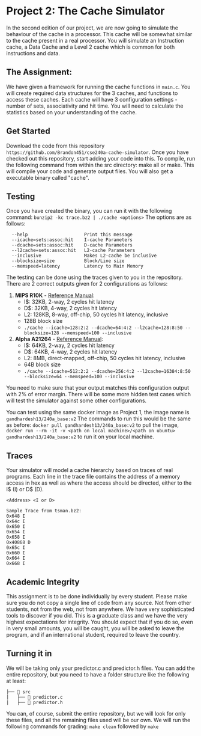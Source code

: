# Project 2:  The Cache Simulator

In the second edition of our project, we are now going to simulate the behaviour of the cache in a processor. This cache will be somewhat similar to the cache present in a real processor. You will simulate an Instruction cache, a Data Cache and a Level 2 cache which is common for both instructions and data. 

## The Assignment:
We have given a framework for running the cache functions in `main.c`. You will create required data structures for the 3 caches, and functions to access these caches. Each cache will have 3 configuration settings - number of sets, associativity and hit time. You will need to calculate the statistics based on your understanding of the cache.


## Get Started
Download the code from this repository `https://github.com/Brandon451/cse240a-cache-simulator`. Once you have checked out this repository, start adding your code into this. To compile, run the following command from within the src directory: make all or make. This will compile your code and generate output files. You will also get a executable binary called "cache". 

## Testing
Once you have created the binary, you can run it with the following command:
`bunzip2 -kc trace.bz2 | ./cache <options>`
The options are as follows:
```
  --help                     Print this message
  --icache=sets:assoc:hit    I-cache Parameters
  --dcache=sets:assoc:hit    D-cache Parameters
  --l2cache=sets:assoc:hit   L2-cache Parameters
  --inclusive                Makes L2-cache be inclusive
  --blocksize=size           Block/Line size
  --memspeed=latency         Latency to Main Memory
```

The testing can be done using the traces given to you in the repository. There are 2 correct outputs given for 2 configurations as follows:
1. **MIPS R10K** - [Reference Manual](https://ieeexplore.ieee.org/abstract/document/491460?casa_token=xRyemPMXCU4AAAAA:qMm86PcKveY_y6TAegQChllzSccO4b6ILZRKKEeO_ml4HjQfav6hBbHDJeHR0TeXZCUPyjOpFQ):
   * I$: 32KB, 2-way, 2 cycles hit latency
   * D$: 32KB, 4-way, 2 cycles hit latency
   * L2: 128KB, 8-way, off-chip, 50 cycles hit latency, inclusive
   * 128B block size
   * `./cache --icache=128:2:2 --dcache=64:4:2 --l2cache=128:8:50 --blocksize=128 --memspeed=100 --inclusive`
2. **Alpha A21264** - [Reference Manual](http://www.ece.cmu.edu/~ece447/s13/lib/exe/fetch.php?media=21264hrm.pdf):
   * I$: 64KB, 2-way, 2 cycles hit latency
   * D$: 64KB, 4-way, 2 cycles hit latency
   * L2: 8MB, direct-mapped, off-chip, 50 cycles hit latency, inclusive
   * 64B block size
   * `./cache --icache=512:2:2 --dcache=256:4:2 --l2cache=16384:8:50 --blocksize=64 --memspeed=100 --inclusive`


You need to make sure that your output matches this configuration output with 2% of error margin. There will be some more hidden test cases which will test the simulator against some other configurations. 

You can test using the same docker image as Project 1, the image name is `gandhardesh13/240a_base:v2` The commands to run this would be the same as before: `docker pull gandhardesh13/240a_base:v2` to pull the image, `docker run --rm -it -v <path on local machine>/<path on ubuntu> gandhardesh13/240a_base:v2` to run it on your local machine.

## Traces

Your simulator will model a cache hierarchy based on traces of real programs.
Each line in the trace file contains the address of a memory access in hex as
well as where the access should be directed, either to the I$ (I) or D$ (D).


```
<Address> <I or D>

Sample Trace from tsman.bz2:
0x648 I
0x64c I
0x650 I
0x654 I
0x658 I
0x40868 D
0x65c I
0x660 I
0x664 I
0x668 I
```


## Academic Integrity
This assignment is to be done individually by every student. Please make sure you do not copy a single line of code from any source. Not from other students, not from the web, not from anywhere. We have very sophisticated tools to discover if you did. This is a graduate class and we have the very highest expectations for integrity. You should expect that if you do so, even in very small amounts, you will be caught, you will be asked to leave the program, and if an international student, required to leave the country. 

## Turning it in
We will be taking only your predictor.c and predictor.h files. You can add the entire repository, but you need to have a folder structure like the following at least:

```
├── 📂 src
|   ├── 📄 predictor.c
|   ├── 📄 predictor.h
```

You can, of course, submit the entire repository, but we will look for only these files, and all the remaining files used will be our own. We will run the following commands for grading: `make clean` followed by `make`

